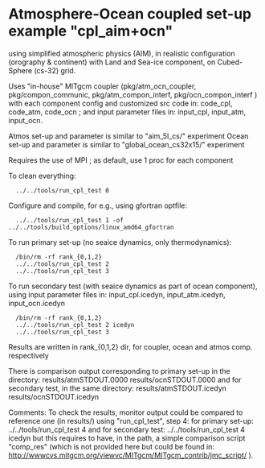 Atmosphere-Ocean coupled set-up example "cpl_aim+ocn"
================================================================================
using simplified atmospheric physics (AIM), in realistic configuration (orography 
& continent) with Land and Sea-ice component, on Cubed-Sphere (cs-32) grid.

Uses "in-house" MITgcm coupler (pkg/atm_ocn_coupler, pkg/compon_communic,
 pkg/atm_compon_interf, pkg/ocn_compon_interf )
with each component config and customized src code in: code_cpl, code_atm, code_ocn ;
and input parameter files in: input_cpl, input_atm, input_ocn.

Atmos set-up and parameter is similar to "aim_5l_cs/" experiment
Ocean set-up and parameter is similar to "global_ocean_cs32x15/" experiment

Requires the use of MPI ; as default, use 1 proc for each component

To clean everything:
```
  ../../tools/run_cpl_test 0
```

Configure and compile, for e.g., using gfortran optfile:
```
  ../../tools/run_cpl_test 1 -of ../../tools/build_options/linux_amd64_gfortran
```

To run primary set-up (no seaice dynamics, only thermodynamics):
```
  /bin/rm -rf rank_{0,1,2}
  ../../tools/run_cpl_test 2
  ../../tools/run_cpl_test 3
```

To run secondary test (with seaice dynamics as part of ocean component),
using input parameter files in: input_cpl.icedyn, input_atm.icedyn, input_ocn.icedyn
```
  /bin/rm -rf rank_{0,1,2}
  ../../tools/run_cpl_test 2 icedyn
  ../../tools/run_cpl_test 3
```

Results are written in rank_{0,1,2} dir, for coupler, ocean and atmos comp. respectively

There is comparison output corresponding to primary set-up  in the directory:
  results/atmSTDOUT.0000
  results/ocnSTDOUT.0000
and for secondary test, in the same directory:
  results/atmSTDOUT.icedyn
  results/ocnSTDOUT.icedyn

Comments:
To check the results, monitor output could be compared to reference one (in results/) 
using "run_cpl_test", step 4:
for primary set-up:
  ../../tools/run_cpl_test 4
and for secondary test:
  ../../tools/run_cpl_test 4 icedyn
but this requires to have, in the path, a simple comparison script "comp_res" (which is 
not provided here but could be found in: 
 http://wwwcvs.mitgcm.org/viewvc/MITgcm/MITgcm_contrib/jmc_script/ ).
